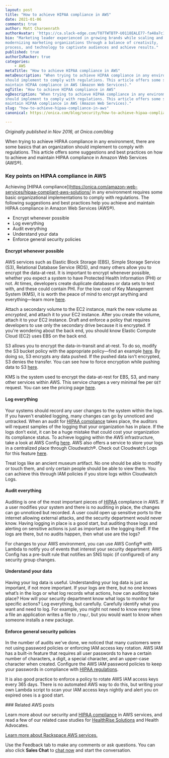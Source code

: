 ```yaml
---
layout: post
title: "How to achieve HIPAA compliance in AWS"
date: 2021-01-06
comments: true
author: Matt Charoenrath 
authorAvatar: 'https://ca.slack-edge.com/T07TWTBTP-U0118EALE77-fa48a7c11b02-72'
bio: "Marketing leader experienced in growing brands while scaling and 
modernizing marketing organizations through a balance of creativity, 
process, and technology to captivate audiences and achieve results."
published: true
authorIsRacker: true
categories:
    - AWS
metaTitle: "How to achieve HIPAA compliance in AWS"
metaDescription: "When trying to achieve HIPAA compliance in any environment, there are some basics that an organization
should implement to comply with regulations. This article offers some suggestions and best practices on how to achieve and
maintain HIPAA compliance in AWS (Amazon Web Services)."
ogTitle: "How to achieve HIPAA compliance in AWS"
ogDescription: "When trying to achieve HIPAA compliance in any environment, there are some basics that an organization
should implement to comply with regulations. This article offers some suggestions and best practices on how to achieve and
maintain HIPAA compliance in AWS (Amazon Web Services)."
slug: "how-to-achieve-hipaa-compliance-in-aws"
canonical: https://onica.com/blog/security/how-to-achieve-hipaa-compliance-in-aws/

---
```


*Originally published in Nov 2016, at Onica.com/blog*

When trying to achieve HIPAA compliance in any environment, there are some basics that an organization should implement
to comply with regulations. This article offers some suggestions and best practices on how to achieve and maintain HIPAA
compliance in Amazon Web Services (AWS&reg;).

<!--more-->

### Key points on HIPAA compliance in AWS

Achieving [HIPAA compliance])https://onica.com/amazon-web-services/hipaa-compliant-aws-solutions/ in any environment
requires some basic organizational implementations to comply with regulations. The following suggestions and best
practices help you achieve and maintain HIPAA compliance in Amazon Web Services (AWS&reg;).

- Encrypt whenever possible
- Log everything
- Audit everything
- Understand your data
- Enforce general security policies


#### Encrypt whenever possible

AWS services such as Elastic Block Storage (EBS), Simple Storage Service (S3), Relational Database Service (RDS),
and many others allow you to encrypt the data-at-rest. It is important to encrypt whenever possible, whether you
expect a system to have Protected Health Information (PHI) or not. At times, developers create duplicate databases
or data sets to test with, and these could contain PHI. For the low cost of Key Management System (KMS), it is worth
the peace of mind to encrypt anything and everything&mdash;learn more [here](https://aws.amazon.com/kms/).

Attach a secondary volume to the EC2 instance, mark the new volume as *encrypted*, and attach it to your EC2 instance.
After you create the volume, attach it to your EC2 instance. Draft and enforce a policy that requires developers to use
only the secondary drive because it is encrypted. If you're wondering about the back end, you should know Elastic Compute
Cloud (EC2) uses EBS on the back end.

S3 allows you to encrypt the data-in-transit and at-rest. To do so, modify the S3 bucket policy with the appropriate
policy&mdash;find an example [here](https://docs.aws.amazon.com/AmazonS3/latest/dev/UsingServerSideEncryption.html). By doing
so, S3 encrypts any data pushed. If the pushed data isn't encrypted, S3 denies the transfer. You can see how to force encryption
while pushing data to S3 [here](https://docs.aws.amazon.com/AmazonS3/latest/dev/UsingServerSideEncryption.html).

KMS is the system used to encrypt the data-at-rest for EBS, S3, and many other services within AWS. This service charges a
very minimal fee per `GET` request. You can see the pricing page [here](https://aws.amazon.com/kms/pricing/).

#### Log everything

Your systems should record any user changes to the system within the logs. If you haven't enabled logging, many changes can
go by unnoticed and untracked. When an audit for [HIPAA compliance](https://onica.com/amazon-web-services/hipaa-compliant-aws-solutions/)
takes place, the auditors will request samples of the logging that your organization has in place. If the logs don’t exist,
it can be a huge mistake that could cost your organization its compliance status. To achieve logging within the AWS infrastructure,
take a look at AWS Config [here](https://aws.amazon.com/config/). AWS also offers a service to store your logs in a centralized place
through Cloudwatch&reg;. Check out Cloudwatch Logs for this feature
[here](https://docs.aws.amazon.com/AmazonCloudWatch/latest/logs/WhatIsCloudWatchLogs.html).

Treat logs like an ancient museum artifact. No one should be able to modify or touch them, and only certain people should be able
to view them. You can achieve this through IAM policies if you store logs within Cloudwatch Logs.

#### Audit everything

Auditing is one of the most important pieces of [HIPAA](https://onica.com/amazon-web-services/hipaa-compliant-aws-solutions/)
compliance in AWS. If a user modifies your system and there is no auditing in place, the changes can go unnoticed but recorded.
A user could open up sensitive ports to the internet allowing external attacks, and the security department would never know.
Having logging in place is a good start, but auditing those logs and alerting on sensitive actions is just as important as the
logging itself. If the logs are there, but no audits happen, then what use are the logs?

For changes to your AWS environment, you can use AWS Config&reg; with Lambda to notify you of events that interest your security
department. AWS Config has a pre-built rule that notifies an SNS topic (if configured) of any security group changes.

#### Understand your data

Having your log data is useful. Understanding your log data is just as important, if not more important. If your
logs are there, but no one knows what’s in the logs or what log records what actions, how can auditing take place?
How will your security department know what logs to monitor for specific actions? Log everything, but carefully. Carefully identify what you want and need to log. For example, you might not need to know every time a file an application writes a file to `/tmp/`, but you would want to know when someone installs a new package.

#### Enforce general security policies

In the number of audits we've done, we noticed that many customers were not using password policies or enforcing IAM access
key rotation. AWS IAM has a built-in feature that requires all user passwords to have a certain number of characters, a digit,
a special character, and an upper-case character when created. Configure the AWS IAM password policies to keep your passwords
in compliance with [HIPAA regulations](https://onica.com/amazon-web-services/hipaa-compliant-aws-solutions/).

It is also good practice to enforce a policy to rotate AWS IAM access keys every 365 days. There is no automated AWS way to do
this, but writing your own Lambda script to scan your IAM access keys nightly and alert you on expired ones is a good start.

### Related AWS posts

Learn more about our security and [HIPAA compliance](https://onica.com/amazon-web-services/hipaa-compliant-aws-solutions/)
in AWS services, and read a few of our related case studies for
[HealthRise Solutions](https://onica.com/amazon-web-services/hipaa-compliant-aws-solutions/) and Health Advocates.

<a class="cta teal" id="cta" href="https://www.rackspace.com/cloud/aws">Learn more about Rackspace AWS services.</a>

Use the Feedback tab to make any comments or ask questions. You can also click
**Sales Chat** to [chat now](https://www.rackspace.com/) and start the conversation.
